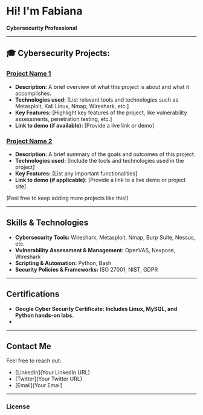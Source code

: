 # Hi! I'm Fabiana   
**Cybersecurity Professional** 

---

## 🎓 Cybersecurity Projects:

### [Project Name 1](link-to-your-project)
- **Description:** A brief overview of what this project is about and what it accomplishes. 
- **Technologies used:** [List relevant tools and technologies such as Metasploit, Kali Linux, Nmap, Wireshark, etc.]
- **Key Features:** [Highlight key features of the project, like vulnerability assessments, penetration testing, etc.]
- **Link to demo (if available):** [Provide a live link or demo]

### [Project Name 2](link-to-your-project)
- **Description:** A brief summary of the goals and outcomes of this project.
- **Technologies used:** [Include the tools and technologies used in the project]
- **Key Features:** [List any important functionalities]
- **Link to demo (if applicable):** [Provide a link to a live demo or project site]

(Feel free to keep adding more projects like this!)

---

## Skills & Technologies

- **Cybersecurity Tools:** Wireshark, Metasploit, Nmap, Burp Suite, Nessus, etc.
- **Vulnerability Assessment & Management:** OpenVAS, Nexpose, Wireshark
- **Scripting & Automation:** Python, Bash
- **Security Policies & Frameworks:** ISO 27001, NIST, GDPR

---

## Certifications

- **Google Cyber Security Certificate: Includes Linux, MySQL, and Python hands-on labs.**
- 
                              

---

## Contact Me

Feel free to reach out:
- [LinkedIn](Your LinkedIn URL)
- [Twitter](Your Twitter URL)
- [Email](Your Email)

---

### License
